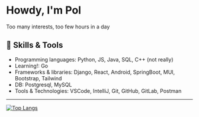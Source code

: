 # Howdy, I'm Pol

Too many interests, too few hours in a day

## 🔧 Skills & Tools
- Programming languages: Python, JS, Java, SQL, C++ (not really)
- Learning!: Go
- Frameworks & libraries: Django, React, Android, SpringBoot, MUI, Bootstrap, Tailwind
- DB: Postgresql, MySQL
- Tools & Technologies: VSCode, IntelliJ, Git, GitHub, GitLab, Postman
<hr></hr>

[![Top Langs](https://github-readme-stats.vercel.app/api/top-langs/?username=Poleron402&layout=donut)](https://github.com/Poleron402/github-readme-stats)
